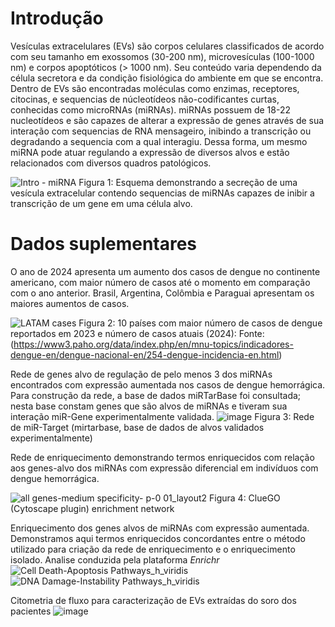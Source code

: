 # Introdução

Vesículas extracelulares (EVs) são corpos celulares classificados de acordo com seu tamanho em exossomos (30-200 nm), microvesículas (100-1000 nm) e corpos apoptóticos (> 1000 nm). Seu conteúdo varia dependendo da célula secretora e da condição fisiológica do ambiente em que se encontra. Dentro de EVs são encontradas moléculas como enzimas, receptores, citocinas, e sequencias de núcleotídeos não-codificantes curtas, conhecidas como microRNAs (miRNAs).
miRNAs possuem de 18-22 nucleotídeos e são capazes de alterar a expressão de genes através de sua interação com sequencias de RNA mensageiro, inibindo a transcrição ou degradando a sequencia com a qual interagiu. Dessa forma, um mesmo miRNA pode atuar regulando a expressão de diversos alvos e estão relacionados com diversos quadros patológicos.

![Intro - miRNA](https://github.com/user-attachments/assets/5782950f-f1d0-4097-91f7-aab11a59d34c)
Figura 1: Esquema demonstrando a secreção de uma vesícula extracelular contendo sequencias de miRNAs capazes de inibir a transcrição de um gene em uma célula alvo.




# **Dados suplementares**

O ano de 2024 apresenta um aumento dos casos de dengue no continente americano, com maior número de casos até o momento em comparação com o ano anterior. Brasil, Argentina, Colômbia e Paraguai apresentam os maiores aumentos de casos.

![LATAM cases](https://github.com/user-attachments/assets/3633281e-5aa8-4c9e-9724-9903390ab0fc)
Figura 2: 10 países com maior número de casos de dengue reportados em 2023 e número de casos atuais (2024):
Fonte: (https://www3.paho.org/data/index.php/en/mnu-topics/indicadores-dengue-en/dengue-nacional-en/254-dengue-incidencia-en.html)




Rede de genes alvo de regulação de pelo menos 3 dos miRNAs encontrados com expressão aumentada nos casos de dengue hemorrágica. Para construção da rede, a base de dados miRTarBase foi consultada; nesta base constam genes que são alvos de miRNAs e tiveram sua interação miR-Gene experimentalmente validada.
![image](https://github.com/user-attachments/assets/e400f2c6-507d-46cc-a8d7-2a529a7d2550)
Figura 3: Rede de miR-Target (mirtarbase, base de dados de alvos validados experimentalmente)


Rede de enriquecimento demonstrando termos enriquecidos com relação aos genes-alvo dos miRNAs com expressão diferencial em indivíduos com dengue hemorrágica.

![all genes-medium specificity- p-0 01_layout2](https://github.com/user-attachments/assets/4f49007d-117b-48aa-b622-d0a3d0147840)
Figura 4: ClueGO (Cytoscape plugin) enrichment network 




Enriquecimento dos genes alvos de miRNAs com expressão aumentada. Demonstramos aqui termos enriquecidos concordantes entre o método utilizado para criação da rede de enriquecimento e o enriquecimento isolado.
Analise conduzida pela plataforma _Enrichr_
![Cell Death-Apoptosis Pathways_h_viridis](https://github.com/user-attachments/assets/4d14d1c3-65bc-46f4-a119-6ac34842c60e)
![DNA Damage-Instability Pathways_h_viridis](https://github.com/user-attachments/assets/61292633-3e66-47bc-ba06-39acbe010cd2)



Citometria de fluxo para caracterização de EVs extraídas do soro dos pacientes
![image](https://github.com/user-attachments/assets/cb525669-9b67-4475-bfc2-80ee57e9fe06)
